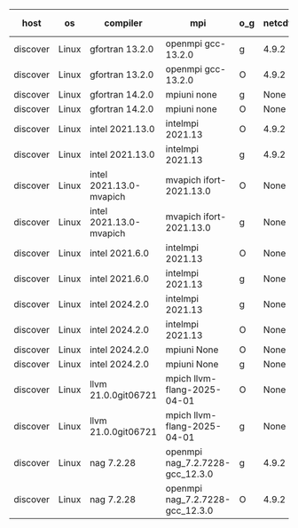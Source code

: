 

| host     | os       | compiler                              | mpi                      | o_g        | netcdf        | build       | u_pass          | u_fail          | s_pass            | s_fail            | e_pass             | e_fail             | nuopc_pass       | nuopc_fail       | artifacts link          |
|----------|----------|---------------------------------------|--------------------------|------------|---------------|-------------|-----------------|-----------------|-------------------|-------------------|--------------------|--------------------|------------------|------------------|-------------------------|
| discover | Linux | gfortran 13.2.0 | openmpi gcc-13.2.0  | g | 4.9.2  | PASS | 14229 | 0 | 51 | 0 | 80 | 0 | 57 | 0 | <a href="https://github.com/esmf-org/esmf-test-artifacts/tree/3d67264fd1ae92cd70126249486091901595cb5e/develop/gfortran/13.2.0/g/openmpi/gcc-13.2.0" target="_blank">3d67264</a> | 
| discover | Linux | gfortran 13.2.0 | openmpi gcc-13.2.0  | O | 4.9.2  | PASS | 14229 | 0 | 51 | 0 | 80 | 0 | 57 | 0 | <a href="https://github.com/esmf-org/esmf-test-artifacts/tree/1e1ba5cf25719ea0d26e0f43d8fdebe280ad8059/develop/gfortran/13.2.0/O/openmpi/gcc-13.2.0" target="_blank">1e1ba5c</a> | 
| discover | Linux | gfortran 14.2.0 | mpiuni none  | g | None  | PASS | 12560 | 0 | 9 | 0 | 42 | 0 | None | None | <a href="https://github.com/esmf-org/esmf-test-artifacts/tree/f107399d7da97492cff6fc1e05b36bfceb88936f/develop/gfortran/14.2.0/g/mpiuni/none" target="_blank">f107399</a> | 
| discover | Linux | gfortran 14.2.0 | mpiuni none  | O | None  | PASS | 12560 | 0 | 9 | 0 | 42 | 0 | None | None | <a href="https://github.com/esmf-org/esmf-test-artifacts/tree/e2363f53dcb12ded9a99adfca63fdf597a1a3943/develop/gfortran/14.2.0/O/mpiuni/none" target="_blank">e2363f5</a> | 
| discover | Linux | intel 2021.13.0 | intelmpi 2021.13  | O | 4.9.2  | PASS | 14229 | 0 | 51 | 0 | 80 | 0 | 57 | 0 | <a href="https://github.com/esmf-org/esmf-test-artifacts/tree/93d9c5055760cf3480bff863b7a5fabcba89002a/develop/intel/2021.13.0/O/intelmpi/2021.13" target="_blank">93d9c50</a> | 
| discover | Linux | intel 2021.13.0 | intelmpi 2021.13  | g | 4.9.2  | PASS | None | None | None | None | None | None | None | None | <a href="https://github.com/esmf-org/esmf-test-artifacts/tree/14dcdca354f59d3b4de8ab0a790c952223383e4d/develop/intel/2021.13.0/g/intelmpi/2021.13" target="_blank">14dcdca</a> | 
| discover | Linux | intel 2021.13.0-mvapich | mvapich ifort-2021.13.0  | O | None  | PASS | None | None | None | None | None | None | None | None | <a href="https://github.com/esmf-org/esmf-test-artifacts/tree/b3a1bd061b771ddadfc29999feae3338dd85d246/develop/intel/2021.13.0-mvapich/O/mvapich/ifort-2021.13.0" target="_blank">b3a1bd0</a> | 
| discover | Linux | intel 2021.13.0-mvapich | mvapich ifort-2021.13.0  | g | None  | PASS | None | None | None | None | None | None | None | None | <a href="https://github.com/esmf-org/esmf-test-artifacts/tree/40c0e5312ea46f247717da70a3c9c6e073d5617d/develop/intel/2021.13.0-mvapich/g/mvapich/ifort-2021.13.0" target="_blank">40c0e53</a> | 
| discover | Linux | intel 2021.6.0 | intelmpi 2021.13  | O | None  | PASS | 14229 | 0 | 51 | 0 | 80 | 0 | 57 | 0 | <a href="https://github.com/esmf-org/esmf-test-artifacts/tree/0173c203437896dcb6bf6c3cc3d7667f4b13339a/develop/intel/2021.6.0/O/intelmpi/2021.13" target="_blank">0173c20</a> | 
| discover | Linux | intel 2021.6.0 | intelmpi 2021.13  | g | None  | PASS | 14229 | 0 | 51 | 0 | 80 | 0 | 57 | 0 | <a href="https://github.com/esmf-org/esmf-test-artifacts/tree/8ba94af6445e4c75a0bb60cd3c532bc8cd61a76e/develop/intel/2021.6.0/g/intelmpi/2021.13" target="_blank">8ba94af</a> | 
| discover | Linux | intel 2024.2.0 | intelmpi 2021.13  | g | None  | PASS | 14228 | 1 | 51 | 0 | 80 | 0 | 57 | 0 | <a href="https://github.com/esmf-org/esmf-test-artifacts/tree/d7112c59380d3db41c0a908cd8cad320bd82ba64/develop/intel/2024.2.0/g/intelmpi/2021.13" target="_blank">d7112c5</a> | 
| discover | Linux | intel 2024.2.0 | intelmpi 2021.13  | O | None  | PASS | 14229 | 0 | 51 | 0 | 80 | 0 | 57 | 0 | <a href="https://github.com/esmf-org/esmf-test-artifacts/tree/0585c2b87ab368e1f5f15612e4788c2c89f20ef3/develop/intel/2024.2.0/O/intelmpi/2021.13" target="_blank">0585c2b</a> | 
| discover | Linux | intel 2024.2.0 | mpiuni None  | O | None  | PASS | 12560 | 0 | 9 | 0 | 42 | 0 | None | None | <a href="https://github.com/esmf-org/esmf-test-artifacts/tree/4d09996e17ee9207ae3056dd1ea13c8b14590df1/develop/intel/2024.2.0/O/mpiuni/None" target="_blank">4d09996</a> | 
| discover | Linux | intel 2024.2.0 | mpiuni None  | g | None  | PASS | 12559 | 1 | 9 | 0 | 42 | 0 | None | None | <a href="https://github.com/esmf-org/esmf-test-artifacts/tree/788858257208eb1380ec6262c67c41cc331893fa/develop/intel/2024.2.0/g/mpiuni/None" target="_blank">7888582</a> | 
| discover | Linux | llvm 21.0.0git06721 | mpich llvm-flang-2025-04-01  | O | None  | PASS | None | None | None | None | None | None | None | None | <a href="https://github.com/esmf-org/esmf-test-artifacts/tree/6e333704772bf648640cedee0592db81cda863af/develop/llvm/21.0.0git06721/O/mpich/llvm-flang-2025-04-01" target="_blank">6e33370</a> | 
| discover | Linux | llvm 21.0.0git06721 | mpich llvm-flang-2025-04-01  | g | None  | PASS | None | None | None | None | None | None | None | None | <a href="https://github.com/esmf-org/esmf-test-artifacts/tree/ad26fa6c644fff8989731b72fe220cb7dd30f472/develop/llvm/21.0.0git06721/g/mpich/llvm-flang-2025-04-01" target="_blank">ad26fa6</a> | 
| discover | Linux | nag 7.2.28 | openmpi nag_7.2.7228-gcc_12.3.0  | g | 4.9.2  | PASS | 14229 | 0 | 51 | 0 | 80 | 0 | 56 | 1 | <a href="https://github.com/esmf-org/esmf-test-artifacts/tree/3cb8f06b988f4187009775e6c9177f43b3874af0/develop/nag/7.2.28/g/openmpi/nag_7.2.7228-gcc_12.3.0" target="_blank">3cb8f06</a> | 
| discover | Linux | nag 7.2.28 | openmpi nag_7.2.7228-gcc_12.3.0  | O | 4.9.2  | PASS | 14229 | 0 | 51 | 0 | 80 | 0 | 56 | 1 | <a href="https://github.com/esmf-org/esmf-test-artifacts/tree/45796906c4f3bb553ce1008d19a2afdd5ebf3639/develop/nag/7.2.28/O/openmpi/nag_7.2.7228-gcc_12.3.0" target="_blank">4579690</a> | 
